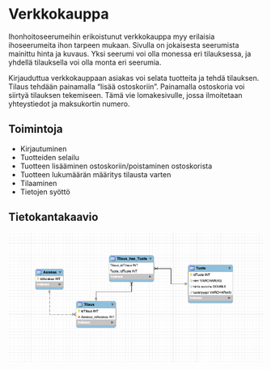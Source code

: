 # Verkkokauppa 

Ihonhoitoseerumeihin erikoistunut verkkokauppa myy erilaisia ihoseerumeita ihon tarpeen mukaan. Sivulla on jokaisesta seerumista mainittu hinta ja kuvaus. Yksi seerumi voi olla monessa eri tilauksessa, ja yhdellä tilauksella voi olla monta eri seerumia.

Kirjauduttua verkkokauppaan asiakas voi selata tuotteita ja tehdä tilauksen. Tilaus tehdään painamalla “lisää ostoskoriin”. Painamalla ostoskoria voi siirtyä tilauksen tekemiseen. Tämä vie lomakesivulle, jossa ilmoitetaan yhteystiedot ja maksukortin numero.

## Toimintoja

- Kirjautuminen
- Tuotteiden selailu
- Tuotteen lisääminen ostoskoriin/poistaminen ostoskorista
- Tuotteen lukumäärän määritys tilausta varten
- Tilaaminen
- Tietojen syöttö

## Tietokantakaavio

![Tietokantakaavio, joka sisältää asiakas-, tilaus- ja tuotetaulut](Online-store-database-schema.png)